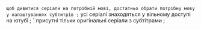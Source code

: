 ` щоб дивитися серіали на потрібній мові, достатньо обрати потрібну мову у налаштуваннях субтитрів ;
` усі серіалі знаходяться у вільному доступі на ютубі ;
` присутні тільки оригінальні серіали з субтітрами ;
